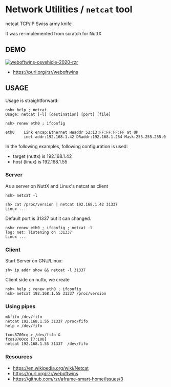 # Network Utilities / `netcat` tool

netcat TCP/IP Swiss army knife

It was re-implemented from scratch for NuttX


## DEMO ##

[![weboftwins-osvehicle-2020-rzr](
https://files.mastodon.social/media_attachments/files/105/163/916/892/863/178/original/05468e28b4463f95.png
)](
https://mastodon.social/@rzr/105225153152922220#weboftwins-osvehicle-2020-rzr
"weboftwins-osvehicle-2020-rzr")

  * https://purl.org/rzr/weboftwins

## USAGE ##

Usage is straightforward:

    nsh> help ; netcat
    Usage: netcat [-l] [destination] [port] [file]

    nsh> renew eth0 ; ifconfig

    eth0    Link encap:Ethernet HWaddr 52:13:FF:FF:FF:FF at UP
            inet addr:192.168.1.42 DRaddr:192.168.1.254 Mask:255.255.255.0

In the following examples, following configuration is used:

- target (nuttx) is 192.168.1.42
- host (linux) is 192.168.1.55

### Server ###

As a server on NuttX and Linux's netcat as client

    nsh> netcat -l

    sh> cat /proc/version | netcat 192.168.1.42 31337
    Linux ...

Default port is 31337 but it can changed.

    nsh> renew eth0 ; ifconfig ; netcat -l
    log: net: listening on :31337
    Linux ...

### Client ###

Start Server on GNU/Linux:

    sh> ip addr show && netcat -l 31337

Client side on nuttx, we create

    nsh> help ; renew eth0 ; ifconfig
    nsh> netcat 192.168.1.55 31337 /proc/version

### Using pipes ###

    mkfifo /dev/fifo
    netcat 192.168.1.55 31337 /proc/fifo
    help > /dev/fifo

    fxos8700cq > /dev/fifo &
    fxos8700cq [7:100]
    netcat 192.168.1.55 31337  /dev/fifo

### Resources ###

  * <https://en.wikipedia.org/wiki/Netcat>
  * <https://purl.org/rzr/weboftwins>
  * <https://github.com/rzr/aframe-smart-home/issues/3>